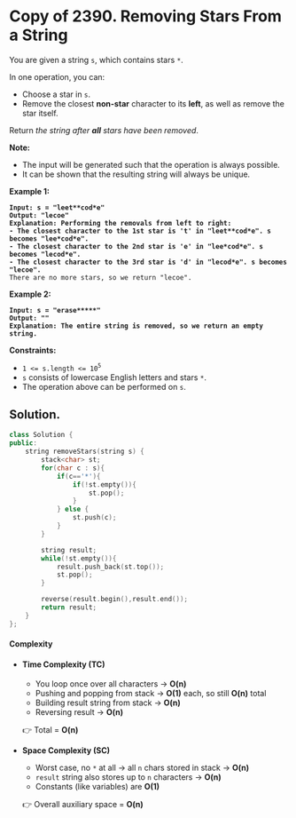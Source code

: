 # Copy of 2390. Removing Stars From a String

You are given a string `s`, which contains stars `*`.

In one operation, you can:

* Choose a star in `s`.
* Remove the closest **non-star** character to its **left**, as well as remove the star itself.

Return _the string after **all** stars have been removed_.

**Note:**

* The input will be generated such that the operation is always possible.
* It can be shown that the resulting string will always be unique.

&#x20;

**Example 1:**

<pre><code><strong>Input: s = "leet**cod*e"
</strong><strong>Output: "lecoe"
</strong><strong>Explanation: Performing the removals from left to right:
</strong><strong>- The closest character to the 1st star is 't' in "leet**cod*e". s becomes "lee*cod*e".
</strong><strong>- The closest character to the 2nd star is 'e' in "lee*cod*e". s becomes "lecod*e".
</strong><strong>- The closest character to the 3rd star is 'd' in "lecod*e". s becomes "lecoe".
</strong>There are no more stars, so we return "lecoe".
</code></pre>

**Example 2:**

<pre><code><strong>Input: s = "erase*****"
</strong><strong>Output: ""
</strong><strong>Explanation: The entire string is removed, so we return an empty string.
</strong></code></pre>

&#x20;

**Constraints:**

* `1 <= s.length <= 10`<sup>`5`</sup>
* `s` consists of lowercase English letters and stars `*`.
* The operation above can be performed on `s`.



## Solution.

```cpp
class Solution {
public:
    string removeStars(string s) {
        stack<char> st;
        for(char c : s){
            if(c=='*'){
                if(!st.empty()){
                    st.pop();
                }
            } else {
                st.push(c);
            }
        }

        string result;
        while(!st.empty()){
            result.push_back(st.top());
            st.pop();
        }

        reverse(result.begin(),result.end());
        return result;
    }
};
```

#### Complexity

*   #### **Time Complexity (TC)**

    * You loop once over all characters → **O(n)**
    * Pushing and popping from stack → **O(1)** each, so still **O(n)** total
    * Building result string from stack → **O(n)**
    * Reversing result → **O(n)**

    👉 Total = **O(n)**
*   **Space Complexity (SC)**

    * Worst case, no `*` at all → all `n` chars stored in stack → **O(n)**
    * `result` string also stores up to `n` characters → **O(n)**
    * Constants (like variables) are **O(1)**

    👉 Overall auxiliary space = **O(n)**



